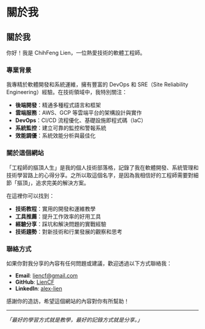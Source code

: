 # 關於我


## 關於我

你好！我是 ChihFeng Lien，一位熱愛技術的軟體工程師。

### 專業背景

我專精於軟體開發和系統運維，擁有豐富的 DevOps 和 SRE（Site Reliability Engineering）經驗。在技術領域中，我特別關注：

- **後端開發**：精通多種程式語言和框架
- **雲端服務**：AWS、GCP 等雲端平台的架構設計與實作
- **DevOps**：CI/CD 流程優化、基礎設施即程式碼（IaC）
- **系統監控**：建立可靠的監控和警報系統
- **效能調優**：系統效能分析與最佳化

### 關於這個網站

「工程師的摳頂人生」是我的個人技術部落格，記錄了我在軟體開發、系統管理和技術學習路上的心得分享。之所以取這個名字，是因為我相信好的工程師需要對細節「摳頂」，追求完美的解決方案。

在這裡你可以找到：

- **技術教程**：實用的開發和運維教學
- **工具推薦**：提升工作效率的好用工具
- **經驗分享**：踩坑和解決問題的實戰經驗
- **技術趨勢**：對新技術和行業發展的觀察和思考

### 聯絡方式

如果你對我分享的內容有任何問題或建議，歡迎透過以下方式聯絡我：

- **Email**: liencf@gmail.com
- **GitHub**: [LienCF](https://github.com/LienCF)
- **LinkedIn**: [alex-lien](https://linkedin.com/in/alex-lien-68593779)

感謝你的造訪，希望這個網站的內容對你有所幫助！

---

*「最好的學習方式就是教學，最好的記錄方式就是分享。」* 
